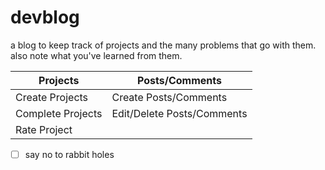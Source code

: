 
# devblog

a blog to keep track of projects
and the many problems that go with them.
also note what you've learned from them.

Projects |  Posts/Comments
------------ | -------------
Create Projects | Create Posts/Comments
Complete Projects | Edit/Delete Posts/Comments
Rate Project |

- [ ] say no to rabbit holes